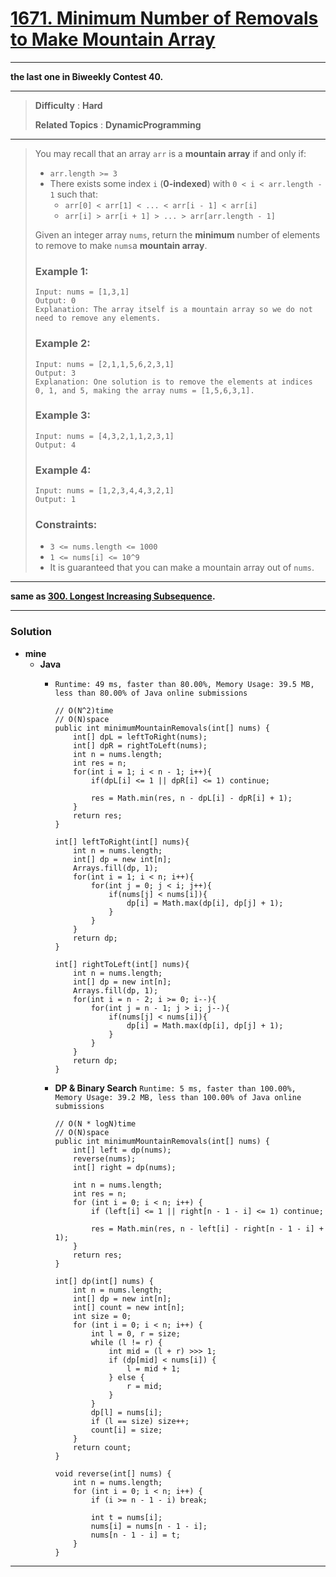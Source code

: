 # [1671. Minimum Number of Removals to Make Mountain Array](https://leetcode.com/problems/minimum-number-of-removals-to-make-mountain-array/)

---

**the last one in Biweekly Contest 40.**

---

> **Difficulty** : **Hard**
>
> **Related Topics** : **DynamicProgramming**

---

> You may recall that an array `arr` is a **mountain array** if and only if:
> * `arr.length >= 3`
> * There exists some index `i` (**0-indexed**) with `0 < i < arr.length - 1` such that:
>   * `arr[0] < arr[1] < ... < arr[i - 1] < arr[i]`
>   * `arr[i] > arr[i + 1] > ... > arr[arr.length - 1]`
>
> Given an integer array `nums`, return the **minimum** number of elements to remove to make `nums`​a **mountain array**.
>
>
>
> ### Example 1:
> ```
> Input: nums = [1,3,1]
> Output: 0
> Explanation: The array itself is a mountain array so we do not need to remove any elements.
> ```
>
> ### Example 2:
> ```
> Input: nums = [2,1,1,5,6,2,3,1]
> Output: 3
> Explanation: One solution is to remove the elements at indices 0, 1, and 5, making the array nums = [1,5,6,3,1].
> ```
>
> ### Example 3:
> ```
> Input: nums = [4,3,2,1,1,2,3,1]
> Output: 4
> ```
>
> ### Example 4:
> ```
> Input: nums = [1,2,3,4,4,3,2,1]
> Output: 1
> ```
>
> ### Constraints:
> * `3 <= nums.length <= 1000`
> * `1 <= nums[i] <= 10^9`
> * It is guaranteed that you can make a mountain array out of `nums`.

---


**same as [300. Longest Increasing Subsequence](https://github.com/103style/LeetCode/blob/master/Binary%20Search/300.%20Longest%20Increasing%20Subsequence.md).**


---

### Solution
* **mine**
  * **Java**
    * `Runtime: 49 ms, faster than 80.00%, Memory Usage: 39.5 MB, less than 80.00% of Java online submissions`
      ```
      // O(N^2)time
      // O(N)space
      public int minimumMountainRemovals(int[] nums) {
          int[] dpL = leftToRight(nums);
          int[] dpR = rightToLeft(nums);
          int n = nums.length;
          int res = n;
          for(int i = 1; i < n - 1; i++){
              if(dpL[i] <= 1 || dpR[i] <= 1) continue;

              res = Math.min(res, n - dpL[i] - dpR[i] + 1);
          }
          return res;
      }

      int[] leftToRight(int[] nums){
          int n = nums.length;
          int[] dp = new int[n];
          Arrays.fill(dp, 1);
          for(int i = 1; i < n; i++){
              for(int j = 0; j < i; j++){
                  if(nums[j] < nums[i]){
                      dp[i] = Math.max(dp[i], dp[j] + 1);
                  }
              }
          }
          return dp;
      }

      int[] rightToLeft(int[] nums){
          int n = nums.length;
          int[] dp = new int[n];
          Arrays.fill(dp, 1);
          for(int i = n - 2; i >= 0; i--){
              for(int j = n - 1; j > i; j--){
                  if(nums[j] < nums[i]){
                      dp[i] = Math.max(dp[i], dp[j] + 1);
                  }
              }
          }
          return dp;
      }
      ```

    * **DP & Binary Search** `Runtime: 5 ms, faster than 100.00%, Memory Usage: 39.2 MB, less than 100.00% of Java online submissions`
      ```
      // O(N * logN)time
      // O(N)space
      public int minimumMountainRemovals(int[] nums) {
          int[] left = dp(nums);
          reverse(nums);
          int[] right = dp(nums);

          int n = nums.length;
          int res = n;
          for (int i = 0; i < n; i++) {
              if (left[i] <= 1 || right[n - 1 - i] <= 1) continue;

              res = Math.min(res, n - left[i] - right[n - 1 - i] + 1);
          }
          return res;
      }

      int[] dp(int[] nums) {
          int n = nums.length;
          int[] dp = new int[n];
          int[] count = new int[n];
          int size = 0;
          for (int i = 0; i < n; i++) {
              int l = 0, r = size;
              while (l != r) {
                  int mid = (l + r) >>> 1;
                  if (dp[mid] < nums[i]) {
                      l = mid + 1;
                  } else {
                      r = mid;
                  }
              }
              dp[l] = nums[i];
              if (l == size) size++;
              count[i] = size;
          }
          return count;
      }

      void reverse(int[] nums) {
          int n = nums.length;
          for (int i = 0; i < n; i++) {
              if (i >= n - 1 - i) break;

              int t = nums[i];
              nums[i] = nums[n - 1 - i];
              nums[n - 1 - i] = t;
          }
      }
      ```

---



